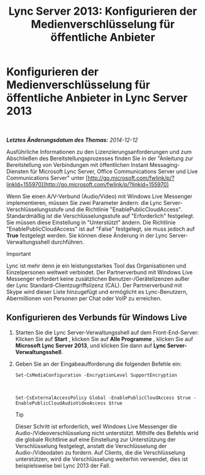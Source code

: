 ﻿---
title: 'Lync Server 2013: Konfigurieren der Medienverschlüsselung für öffentliche Anbieter'
TOCTitle: Konfigurieren der Medienverschlüsselung für öffentliche Anbieter
ms:assetid: a95814cf-c5a9-4652-8ffc-c469a2653153
ms:mtpsurl: https://technet.microsoft.com/de-de/library/JJ205149(v=OCS.15)
ms:contentKeyID: 49295034
ms.date: 05/19/2016
mtps_version: v=OCS.15
ms.translationtype: HT
---

# Konfigurieren der Medienverschlüsselung für öffentliche Anbieter in Lync Server 2013

 

_**Letztes Änderungsdatum des Themas:** 2014-12-12_

Ausführliche Informationen zu den Lizenzierungsanforderungen und zum Abschließen des Bereitstellungsprozesses finden Sie in der "Anleitung zur Bereitstellung von Verbindungen mit öffentlichen Instant Messaging-Diensten für Microsoft Lync Server, Office Communications Server und Live Communications Server" unter [http://go.microsoft.com/fwlink/p/?linkId=155970](http://go.microsoft.com/fwlink/p/?linkid=155970)

Wenn Sie einen A/V-Verbund (Audio/Video) mit Windows Live Messenger implementieren, müssen Sie zwei Parameter ändern: die Lync Server-Verschlüsselungsstufe und die Richtlinie "EnablePublicCloudAccess". Standardmäßig ist die Verschlüsselungsstufe auf "Erforderlich" festgelegt. Sie müssen diese Einstellung in "Unterstützt" ändern. Die Richtlinie "EnablePublicCloudAccess" ist auf "False" festgelegt, sie muss jedoch auf **True** festgelegt werden. Sie können diese Änderung in der Lync Server-Verwaltungsshell durchführen.


> [!IMPORTANT]
> Lync ist mehr denn je ein leistungsstarkes Tool das Organisationen und Einzelpersonen weltweit verbindet. Der Partnerverbund mit Windows Live Messenger erfordert keine zusätzlichen Benutzer-/Gerätelizenzen außer der Lync Standard-Clientzugriffslizenz (CAL). Der Partnerverbund mit Skype wird dieser Liste hinzugefügt und ermöglicht es Lync-Benutzern, Abermillionen von Personen per Chat oder VoIP zu erreichen.



## Konfigurieren des Verbunds für Windows Live

1.  Starten Sie die Lync Server-Verwaltungsshell auf dem Front-End-Server: Klicken Sie auf **Start** , klicken Sie auf **Alle Programme** , klicken Sie auf **Microsoft Lync Server 2013**, und klicken Sie dann auf **Lync Server-Verwaltungsshell**.

2.  Geben Sie an der Eingabeaufforderung die folgenden Befehle ein:
    
        Set-CsMediaConfiguration -EncryptionLevel SupportEncryption

       &nbsp;
    
        Set-CsExternalAccessPolicy Global -EnablePublicCloudAccess $true -EnablePublicCloudAudioVideoAccess $true
    

    > [!TIP]
    > Dieser Schritt ist erforderlich, weil Windows Live Messenger die Audio-/Videoverschlüsselung nicht unterstützt. Mithilfe des Befehls wrid die globale Richtlinie auf eine Einstellung zur Unterstützung der Verschlüsselung festgelegt, anstatt die Verschlüsselung der Audio-/Videodaten zu fordern. Auf Clients, die die Verschlüsselung unterstützen, wird die Verschlüsselung weiterhin verwendet, dies ist beispielsweise bei Lync 2013 der Fall.


